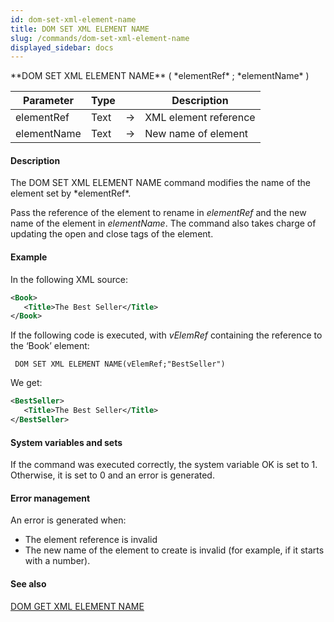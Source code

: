 ```yaml
---
id: dom-set-xml-element-name
title: DOM SET XML ELEMENT NAME
slug: /commands/dom-set-xml-element-name
displayed_sidebar: docs
---
```


<!--REF #_command_.DOM SET XML ELEMENT NAME.Syntax-->**DOM SET XML ELEMENT NAME** ( *elementRef* ; *elementName* )<!-- END REF-->
<!--REF #_command_.DOM SET XML ELEMENT NAME.Params-->
| Parameter | Type |  | Description |
| --- | --- | --- | --- |
| elementRef | Text | &rarr; | XML element reference |
| elementName | Text | &rarr; | New name of element |

<!-- END REF-->

#### Description 

<!--REF #_command_.DOM SET XML ELEMENT NAME.Summary-->The DOM SET XML ELEMENT NAME command modifies the name of the element set by *elementRef*.<!-- END REF--> 

Pass the reference of the element to rename in *elementRef* and the new name of the element in *elementName*. The command also takes charge of updating the open and close tags of the element. 

#### Example 

In the following XML source:

```XML
<Book>
   <Title>The Best Seller</Title>
</Book>
```

If the following code is executed, with *vElemRef* containing the reference to the ‘Book’ element:

```4d
 DOM SET XML ELEMENT NAME(vElemRef;"BestSeller")
```

We get:

```XML
<BestSeller>
   <Title>The Best Seller</Title>
</BestSeller>
```

#### System variables and sets 

If the command was executed correctly, the system variable OK is set to 1\. Otherwise, it is set to 0 and an error is generated. 

#### Error management 

An error is generated when:

* The element reference is invalid
* The new name of the element to create is invalid (for example, if it starts with a number).

#### See also 

[DOM GET XML ELEMENT NAME](dom-get-xml-element-name.md)  
